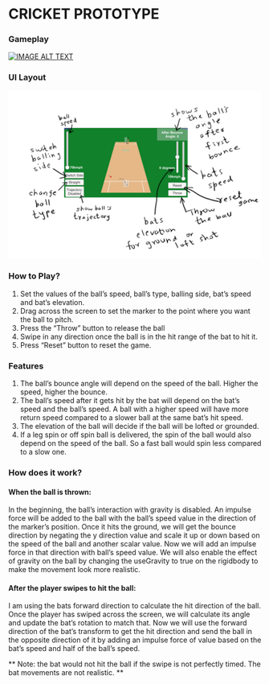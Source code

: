 # CRICKET PROTOTYPE
### Gameplay
[![IMAGE ALT TEXT](http://img.youtube.com/vi/https://youtu.be/-dPnljPxPdA/0.jpg)](http://www.youtube.com/watch?v=https://youtu.be/-dPnljPxPdA "Cricket Prototype")

### UI Layout 
![alt text](https://github.com/KrutPatel2257/CricketPrototype/blob/master/CricketPrototype.png)

### How to Play?
1.	Set the values of the ball’s speed, ball’s type, balling side, bat’s speed and bat’s elevation.
2.	Drag across the screen to set the marker to the point where you want the ball to pitch.
3.	Press the “Throw” button to release the ball
4.	Swipe in any direction once the ball is in the hit range of the bat to hit it.
5.	Press “Reset” button to reset the game.

### Features
1.	The ball’s bounce angle will depend on the speed of the ball. Higher the speed, higher the bounce.
2.	The ball’s speed after it gets hit by the bat will depend on the bat’s speed and the ball’s speed. A ball with a higher speed will have more return speed compared to a slower ball at the same bat’s hit speed.
3.	The elevation of the ball will decide if the ball will be lofted or grounded.
4.	If a leg spin or off spin ball is delivered, the spin of the ball would also depend on the speed of the ball. So a fast ball would spin less compared to a slow one.

### How does it work?
#### When the ball is thrown:
In the beginning, the ball’s interaction with gravity is disabled. An impulse force will be added to the ball with the ball’s speed value in the direction of the marker’s position. Once it hits the ground, we will get the bounce direction by negating the y direction value and scale it up or down based on the speed of the ball and another scalar value. Now we will add an impulse force in that direction with ball’s speed value. We will also enable the effect of gravity on the ball by changing the useGravity to true on the rigidbody to make the movement look more realistic. 

#### After the player swipes to hit the ball:
I am using the bats forward direction to calculate the hit direction of the ball. Once the player has swiped across the screen, we will calculate its angle and update the bat’s rotation to match that. Now we will use the forward direction of the bat’s transform to get the hit direction and send the ball in the opposite direction of it by adding an impulse force of value based on the bat’s speed and half of the ball’s speed. 

** Note: the bat would not hit the ball if the swipe is not perfectly timed. The bat movements are not realistic. **
